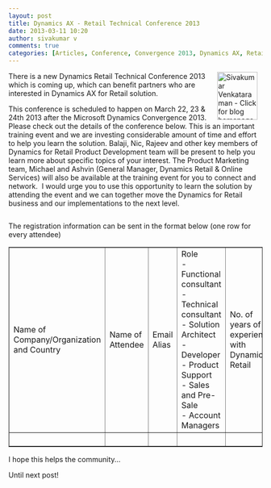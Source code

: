 ```yaml
---
layout: post
title: Dynamics AX - Retail Technical Conference 2013
date: 2013-03-11 10:20
author: sivakumar v
comments: true
categories: [Articles, Conference, Convergence 2013, Dynamics AX, Retail, Retail Technical Conference 2013, Sivakumar Venkataraman, Technical Conference, Uncategorized]
---
```

<p style="text-align: left;"><a title="Sivakumar Venkataraman - Click for blog homepage"><img src="https://microsofttpd.github.io/assets/0871.sivav.jpg" alt="Sivakumar Venkataraman - Click for blog homepage" width="80" height="95" align="right" border="0" hspace="10" /></a>There is a new Dynamics Retail Technical Conference 2013 which is coming up, which can benefit partners who are interested in Dynamics AX for Retail solution.</p>
<p>This conference is scheduled to happen on March 22, 23 &amp; 24th 2013 after the Microsoft Dynamics Convergence 2013. Please check out the details of the conference below. This is an important training event and we are investing considerable amount of time and effort to help you learn the solution. Balaji, Nic, Rajeev and other key members of Dynamics for Retail Product Development team will be present to help you learn more about specific topics of your interest. The Product Marketing team, Michael and Ashvin&nbsp;(General Manager, Dynamics Retail &amp; Online Services)&nbsp;will also be available at the training event for you to connect and network.&nbsp; I would urge you to use this opportunity to learn the solution by attending the event and we can together move the Dynamics for Retail business and our implementations to the next level.</p>
<p><a href="https://msdnshared.blob.core.windows.net/media/TNBlogsFS/prod.evol.blogs.technet.com/CommunityServer.Blogs.Components.WeblogFiles/00/00/00/95/09/5850.2013-03-11_223539.png" original-url="http://blogs.technet.com/cfs-file.ashx/__key/communityserver-blogs-components-weblogfiles/00-00-00-95-09/5850.2013_03_11_223539.png"><img src="https://msdnshared.blob.core.windows.net/media/TNBlogsFS/prod.evol.blogs.technet.com/CommunityServer.Blogs.Components.WeblogFiles/00/00/00/95/09/5850.2013-03-11_223539.png" original-url="http://blogs.technet.com/resized-image.ashx/__size/550x0/__key/communityserver-blogs-components-weblogfiles/00-00-00-95-09/5850.2013_03_11_223539.png" alt="" border="0" /></a></p>
<p>The registration information can be sent in the format below (one row for every attendee)</p>
<table style="width: 100%;" border="1" cellspacing="0" cellpadding="5">
<tbody>
<tr>
<td>Name of Company/Organization and Country</td>
<td>Name of Attendee</td>
<td>Email Alias</td>
<td>Role <br /> - Functional consultant <br /> - Technical consultant <br /> - Solution Architect <br /> - Developer <br /> - Product Support <br /> - Sales and Pre-Sale <br /> - Account Managers</td>
<td>No. of years of experience with Dynamics Retail</td>
</tr>
<tr>
<td>&nbsp;</td>
<td>&nbsp;</td>
<td>&nbsp;</td>
<td>&nbsp;</td>
<td>&nbsp;</td>
</tr>
</tbody>
</table>
<p>I hope this helps the community...</p>
<p>Until next post!</p>
<p>&nbsp;</p>

